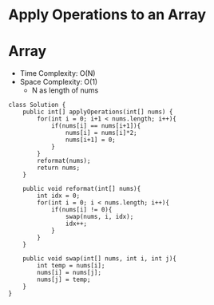 # Apply Operations to an Array
# Array
* Time Complexity: O(N)
* Space Complexity: O(1)
	* N as length of nums
```
class Solution {
    public int[] applyOperations(int[] nums) {
        for(int i = 0; i+1 < nums.length; i++){
            if(nums[i] == nums[i+1]){
                nums[i] = nums[i]*2;
                nums[i+1] = 0;
            }
        }
        reformat(nums);
        return nums;
    }

    public void reformat(int[] nums){
        int idx = 0;
        for(int i = 0; i < nums.length; i++){
            if(nums[i] != 0){
                swap(nums, i, idx);
                idx++;
            }
        }
    }

    public void swap(int[] nums, int i, int j){
        int temp = nums[i];
        nums[i] = nums[j];
        nums[j] = temp;
    }
}
```
